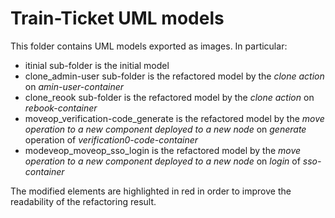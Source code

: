 # Train-Ticket UML models

This folder contains UML models exported as images. In particular:
 - itinial sub-folder is the initial model
 - clone_admin-user sub-folder is the refactored model by the *clone action* on *amin-user-container*
 - clone_reook sub-folder is the refactored model by the *clone action* on *rebook-container*
 - moveop_verification-code_generate is the refactored model by the *move operation to a new component deployed to a new node* on *generate* operation of *verification0-code-container*
 - modeveop_moveop_sso_login is the refactored model by the *move operation to a new component deployed to a new node* on *login* of *sso-container*

The modified elements are highlighted in red in order to improve the readability of the refactoring result. 
